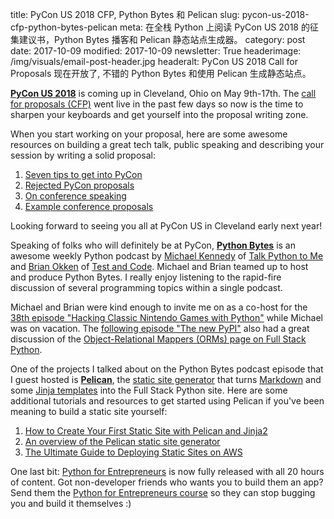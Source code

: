 title: PyCon US 2018 CFP, Python Bytes 和 Pelican
slug: pycon-us-2018-cfp-python-bytes-pelican
meta: 在全栈 Python 上阅读 PyCon US 2018 的征集建议书，Python Bytes 播客和 Pelican 静态站点生成器。
category: post
date: 2017-10-09
modified: 2017-10-09
newsletter: True
headerimage: /img/visuals/email-post-header.jpg
headeralt: PyCon US 2018 Call for Proposals 现在开放了, 不错的 Python Bytes 和使用 Pelican 生成静态站点。


[**PyCon US 2018**](https://us.pycon.org/2018/) is coming up in Cleveland, Ohio
on May 9th-17th. The 
[call for proposals (CFP)](https://us.pycon.org/2018/speaking/talks/) 
went live in the past few days so now is the time to sharpen your keyboards 
and get yourself into the proposal writing zone. 

When you start working on your proposal, here are some awesome resources 
on building a great tech talk, public speaking and describing your session
by writing a solid proposal:

1. [Seven tips to get into PyCon](https://emptysqua.re/blog/seven-tips-for-pycon/)
1. [Rejected PyCon proposals](http://akaptur.com/blog/2014/09/11/rejected-pycon-proposals/)
1. [On conference speaking](https://hynek.me/articles/speaking/)
1. [Example conference proposals](http://www.oreilly.com/conferences/sample_proposals.html)

Looking forward to seeing you all at PyCon US in Cleveland early next year!


Speaking of folks who will definitely be at PyCon, 
[**Python Bytes**](https://pythonbytes.fm/) is an awesome weekly Python
podcast by [Michael Kennedy](https://twitter.com/mkennedy) of 
[Talk Python to Me](https://talkpython.fm/) and 
[Brian Okken](https://twitter.com/brianokken) of 
[Test and Code](http://testandcode.com/). Michael and Brian teamed up to
host and produce Python Bytes. I really enjoy listening to the rapid-fire 
discussion of several programming topics within a single podcast. 

Michael and Brian were kind enough to invite me on as a co-host for the
[38th episode "Hacking Classic Nintendo Games with Python"](https://pythonbytes.fm/episodes/show/38/hacking-classic-nintendo-games-with-python)
while Michael was on vacation. 
The [following episode "The new PyPI"](https://pythonbytes.fm/episodes/show/39/the-new-pypi) 
also had a great discussion of the 
[Object-Relational Mappers (ORMs) page on Full Stack Python](/object-relational-mappers-orms.html).


One of the projects I talked about on the Python Bytes podcast episode that
I guest hosted is [**Pelican**](http://docs.getpelican.com/en/stable/), the
[static site generator](/static-site-generator.html) 
that turns [Markdown](/markdown.html) and some 
[Jinja templates](/jinja2.html) into the 
Full Stack Python site. Here are some additional tutorials and resources
to get started using Pelican if you've been meaning to build a static site 
yourself:

1. [How to Create Your First Static Site with Pelican and Jinja2](/blog/generating-static-websites-pelican-jinja2-markdown.html)
1. [An overview of the Pelican static site generator](/pelican.html)
1. [The Ultimate Guide to Deploying Static Sites on AWS](https://stormpath.com/blog/ultimate-guide-deploying-static-site-aws)


One last bit: [Python for Entrepreneurs](https://training.talkpython.fm/courses/explore_entrepreneurs/python-for-entrepreneurs-build-and-launch-your-online-business) 
is now fully released with all 20 hours of content. Got non-developer 
friends who wants you to build them an app? Send them the 
[Python for Entrepreneurs course](https://training.talkpython.fm/courses/explore_entrepreneurs/python-for-entrepreneurs-build-and-launch-your-online-business) 
so they can stop bugging you and build it themselves :)

